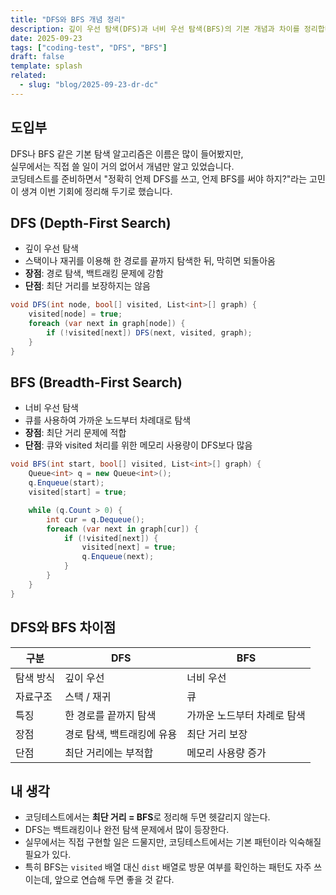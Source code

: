 ```yaml
---
title: "DFS와 BFS 개념 정리"
description: 깊이 우선 탐색(DFS)과 너비 우선 탐색(BFS)의 기본 개념과 차이를 정리합니다.
date: 2025-09-23
tags: ["coding-test", "DFS", "BFS"]
draft: false
template: splash
related:
  - slug: "blog/2025-09-23-dr-dc"
---
```


## 도입부
DFS나 BFS 같은 기본 탐색 알고리즘은 이름은 많이 들어봤지만,  
실무에서는 직접 쓸 일이 거의 없어서 개념만 알고 있었습니다.  
코딩테스트를 준비하면서 "정확히 언제 DFS를 쓰고, 언제 BFS를 써야 하지?"라는 고민이 생겨 이번 기회에 정리해 두기로 했습니다.

## DFS (Depth-First Search)
- 깊이 우선 탐색
- 스택이나 재귀를 이용해 한 경로를 끝까지 탐색한 뒤, 막히면 되돌아옴
- **장점**: 경로 탐색, 백트래킹 문제에 강함
- **단점**: 최단 거리를 보장하지는 않음

```csharp
void DFS(int node, bool[] visited, List<int>[] graph) {
    visited[node] = true;
    foreach (var next in graph[node]) {
        if (!visited[next]) DFS(next, visited, graph);
    }
}
```

## BFS (Breadth-First Search)

- 너비 우선 탐색
- 큐를 사용하여 가까운 노드부터 차례대로 탐색
- **장점**: 최단 거리 문제에 적합
- **단점**: 큐와 visited 처리를 위한 메모리 사용량이 DFS보다 많음

```csharp
void BFS(int start, bool[] visited, List<int>[] graph) {
    Queue<int> q = new Queue<int>();
    q.Enqueue(start);
    visited[start] = true;

    while (q.Count > 0) {
        int cur = q.Dequeue();
        foreach (var next in graph[cur]) {
            if (!visited[next]) {
                visited[next] = true;
                q.Enqueue(next);
            }
        }
    }
}
```

## DFS와 BFS 차이점

| 구분    | DFS             | BFS             |
| ----- | --------------- | --------------- |
| 탐색 방식 | 깊이 우선           | 너비 우선           |
| 자료구조  | 스택 / 재귀         | 큐               |
| 특징    | 한 경로를 끝까지 탐색    | 가까운 노드부터 차례로 탐색 |
| 장점    | 경로 탐색, 백트래킹에 유용 | 최단 거리 보장        |
| 단점    | 최단 거리에는 부적합     | 메모리 사용량 증가      |

## 내 생각

- 코딩테스트에서는 **최단 거리 = BFS**로 정리해 두면 헷갈리지 않는다.
- DFS는 백트래킹이나 완전 탐색 문제에서 많이 등장한다.
- 실무에서는 직접 구현할 일은 드물지만, 코딩테스트에서는 기본 패턴이라 익숙해질 필요가 있다.
- 특히 BFS는 `visited` 배열 대신 `dist` 배열로 방문 여부를 확인하는 패턴도 자주 쓰이는데, 앞으로 연습해 두면 좋을 것 같다.

